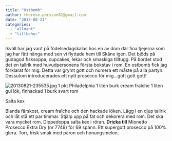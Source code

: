 ```yaml
---
title: "Ostbomb"
author: therese.persson82@gmail.com
date: "2013-08-21"
categories: 
  - "allmant"
  - "tillbehor"
---
```


Ikväll har jag varit på födelsedagskalas hos en av dom där fina tjejerna som jag har fått hänga med sen vi flyttade hem till Skåne igen. Det bjöds på gudagod fisksoppa, cupcakes, lekar och smaskiga tilltugg. På bordet stod det en tallrik med huvudpersonens första bokstav i rom. En ostbomb fick jag förklarat för mig. Detta var grymt gott och numera ett måste på alla partyn. Dessutom introducerades ett nytt prosecco för mig...gott gott gott!  
  
![20130821-235535.jpg](/static/img/20130821-235535.jpg) 1 pkt Philadelphia 1 liten burk cream fraîche 1 liten gul lök, finhackad 1 burk svart rom

Salta kex

Blanda färskost, cream fraîche och den hackade löken. Lägg i en djup tallrik och låt stå ett par timmar. Stjälp upp på fat och dekorera med rom. Det ska vara mycket rom. Dippedoppa salta kex i röran. **Dricka till** Mionetto Prosecco Extra Dry (nr 7749) för 69 spänn. Ett supergott prosecco på 100% glera. Torr, frisk smak med päron och honungsmelon.
